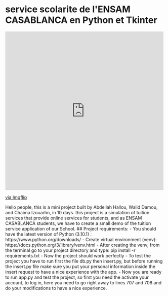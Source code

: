 # service scolarite de l'ENSAM CASABLANCA en Python et Tkinter
<div style="width:500px;max-width:100%;"><div style="height:0;padding-bottom:100%;position:relative;"><iframe width="500" height="500" style="position:absolute;top:0;left:0;width:100%;height:100%;" frameBorder="0" src="https://imgflip.com/embed/5yxcf1"></iframe></div><p><a href="https://imgflip.com/gif/5yxcf1">via Imgflip</a></p></div>
Hello people, this is a mini project built by Abdellah Hallou, Walid Damou, and Chaima Izouarhn, in 10 days. this project is a simulation of tuition services that provide online services for students, and as ENSAM CASABLANCA students, we have to create a small demo of the tuition service application of our School. 
## Project requirements:
- You should have the latest version of Python (3.10.1) : https://www.python.org/downloads/
- Create virtual environment (venv): https://docs.python.org/3/library/venv.html
- After creating the venv, from the terminal go to your project directory and type: pip install -r requirements.txt
- Now the project should work perfectly
- To test the project you have to run first the file db.py then insert.py,  but before running the insert.py file make sure you put your personal information inside the insert request to have a nice experience with the app.
- Now you are ready to run app.py and test the project, so first you need the activate your account, to log in, here you need to go right away to lines 707 and 708 and do your modifications to have a nice experience.
